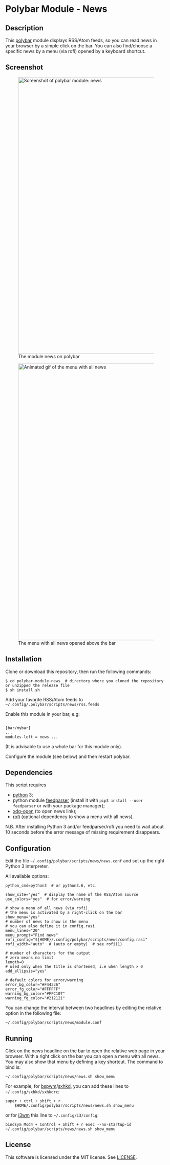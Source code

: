 # Polybar Module - News

## Description
This [polybar](https://github.com/jaagr/polybar) module displays RSS/Atom feeds,
so you can read news in your browser by a simple click on the bar.
You can also find/choose a specific news by a menu (via rofi) opened by
a keyboard shortcut.

## Screenshot

<figure>
<img alt="Screenshot of polybar module: news" src="screenshots/polybar-module-news.gif" width="860">
<figcaption>The module news on polybar</figcaption>
</figure>

<figure>
<img alt="Animated gif of the menu with all news" src="screenshots/polybar-module-news-menu.gif" width="860">
<figcaption>The menu with all news opened above the bar</figcaption>
</figure>

## Installation
Clone or download this repository, then run the following commands:
```
$ cd polybar-module-news  # directory where you cloned the repository or unzipped the release file
$ sh install.sh
```

Add your favorite RSS/Atom feeds to `~/.config/.polybar/scripts/news/rss.feeds`

Enable this module in your bar, e.g:
```

[bar/mybar]
...
modules-left = news ...
```

(It is advisable to use a whole bar for this module only).

Configure the module (see below) and then restart polybar.

## Dependencies
This script requires
- [python](https://www.python.org) 3;
- python module [feedparser](https://github.com/kurtmckee/feedparser) (install it with `pip3 install --user feedparser` or with your package manager);
- [xdg-open](https://www.freedesktop.org/wiki/Software/xdg-utils/) (to open news link);
- [rofi](https://github.com/davatorium/rofi) (optional dependency to show a menu with all news).

N.B. After installing Python 3 and/or feedparser/rofi you need to wait about 10 seconds before the error message of missing requirement disappears.

## Configuration
Edit the file `~/.config/polybar/scripts/news/news.conf` and set up the right Python 3 interpreter.

All available options:

```
python_cmd=python3  # or python3.6, etc.

show_site="yes"  # display the name of the RSS/Atom source
use_colors="yes"  # for error/warning

# show a menu of all news (via rofi)
# the menu is activated by a right-click on the bar
show_menu="yes"
# number of news to show in the menu
# you can also define it in config.rasi
menu_lines="20"
menu_prompt="Find news"
rofi_config="${HOME}/.config/polybar/scripts/news/config.rasi"
rofi_width="auto"  # (auto or empty)  # see rofi(1)

# number of characters for the output
# zero means no limit
length=0
# used only when the title is shortened, i.e when length > 0
add_ellipsis="yes"

# default colors for error/warning
error_bg_color="#F44336"
error_fg_color="#FFFFFF"
warning_bg_color="#FFC107"
warning_fg_color="#212121"
```

You can change the interval between two headlines by editing the relative option
in the following file:
```
~/.config/polybar/scripts/news/module.conf
```

## Running
Click on the news headline on the bar to open the relative web page in your
browser.
With a right click on the bar you can open a menu with all news. You may also
show that menu by defining a key shortcut. The command to bind is:
```
~/.config/polybar/scripts/news/news.sh show_menu
```

For example, for [bspwm](https://github.com/baskerville/bspwm)/[sxhkd](https://github.com/baskerville/sxhkd),
you can add these lines to `~/.config/sxhkd/sxhkdrc`:

```
super + ctrl + shift + r
    $HOME/.config/polybar/scripts/news/news.sh show_menu
```

or for [i3wm](https://i3wm.org/) this line to `~/.config/i3/config`:

```
bindsym Mod4 + Control + Shift + r exec --no-startup-id ~/.config/polybar/scripts/news/news.sh show_menu
```

## License
This software is licensed under the MIT license. See [LICENSE](LICENSE.md).
